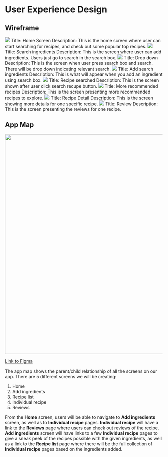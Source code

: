 # User Experience Design

## Wireframe
<img src="ux-design/wireframe/home.png">
Title: Home Screen
Description: This is the home screen where user can start searching for recipes, and check out some popular top recipes.

<img src="ux-design/wireframe/search_ingredients.png">
Title: Search ingredients
Description: This is the screen where user can add ingredients. Users just go to search in the search box.

<img src="ux-design/wireframe/drop_down.png">
Title: Drop down
Description: This is the screen when user press search box and search. There will be drop down indicating relevant search.

<img src="ux-design/wireframe/Add_searched_ingredients.png">
Title: Add search ingredients 
Description: This is what will appear when you add an ingredient using search box.

<img src="ux-design/wireframe/Recipe_searched.png">
Title: Recipe searched
Description: This is the screen shown after user click search recupe button.

<img src="ux-design/wireframe/More_recommended_Recommended_Recipes.png">
Title: More recommended recipes
Description: This is the screen presenting more recommended recipes to explore.

<img src="ux-design/wireframe/recipe_detail.png">
Title: Recipe Detail
Description: This is the screen showing more details for one specific recipe.

<img src="ux-design/wireframe/review.png">
Title: Review
Description: This is the screen presenting the reviews for one recipe.


## App Map
<img src="ux-design/app_map.png" width="700"/>

<a href="https://www.figma.com/file/1vdUMV2cn0o1P7lHbhstqE/Recipe-Grandma?node-id=0%3A1" target="_blank">Link to Figma</a>

The app map shows the parent/child relationship of all the screens on our app. There are 5 different screens we will be creating: 
1. Home
2. Add ingredients
3. Recipe list
4. Individual recipe 
5. Reviews

From the **Home** screen, users will be able to navigate to **Add ingredients** screen, as well as to **Individual recipe** pages. **Individual recipe** will have a link to the **Reviews** page where users can check out reviews of the recipe. **Add ingredients** screen will have links to a few **Individual recipe** pages to give a sneak peek of the  recipes possible with the given ingredients, as well as a link to the **Recipe list** page where there will be the full collection of **Individual recipe** pages based on the ingredients added. 




